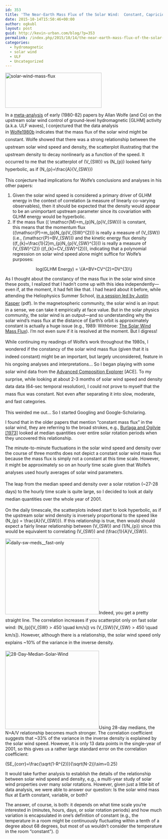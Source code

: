 ```yaml
---
id: 353
title: 'The Near-Earth Mass Flux of the Solar Wind:  Constant, Capricious, or Both?'
date: 2015-10-14T15:50:46+00:00
author: ogkubl
layout: post
guid: http://kevin-urban.com/blog/?p=353
permalink: /index.php/2015/10/14/the-near-earth-mass-flux-of-the-solar-wind/
categories:
  - hydromagnetic
  - solar wind
  - ULF
  - Uncategorized
---
```

[<img class="wp-image-464 alignright" src="http://kevin-urban.com/blog/wp-content/uploads/2015/10/solar-wind-mass-flux-300x109.png" alt="solar-wind-mass-flux" width="308" height="112" srcset="http://kevin-urban.com/blog/wp-content/uploads/2015/10/solar-wind-mass-flux-300x109.png 300w, http://kevin-urban.com/blog/wp-content/uploads/2015/10/solar-wind-mass-flux-1024x372.png 1024w" sizes="(max-width: 308px) 100vw, 308px" />](http://kevin-urban.com/blog/wp-content/uploads/2015/10/solar-wind-mass-flux.png)

In a [meta-analysis](http://kevin-urban.com/blog/index.php/2015/09/30/early-characterizations-of-the-mid-latitude-dayside-hydromagnetic-response-to-upstream-solar-wind-conditions-1981-82/#polynomial) of early (1980-82) papers by Allan Wolfe (and Co) on the upstream solar wind control of ground-level hydromagnetic [GLHM] activity (a.k.a. ULF waves), I conjectured that the data analysis in <a style="line-height: 1.7em;" href="http://onlinelibrary.wiley.com/doi/10.1029/JA085iA11p05977/abstract">Wolfe1980b</a><span style="line-height: 1.7em;"> indicates that the mass flux of the solar wind might be constant. Wolfe showed that there was a strong relationship between the upstream solar wind speed and density, the scatterplot illustrating that the upstream density to decay nonlinearly as a function of the speed. It occurred to me that the scatterplot of \(V_{SW}\) vs \(N_{p}\) looked fairly hyperbolic, as if \(N_{p}=\frac{A}{V_{SW}}\)</span>

This conjecture had implications for Wolfe&#8217;s conclusions and analyses in his other papers:

  1. Given the solar wind speed is considered a primary driver of GLHM energy in the context of correlation (a measure of linearly co-varying observables), then it should be expected that the density would appear to be an unimportant upstream parameter since its covariation with GLHM energy would be hyperbolic.
  2. If the mass flux (\( \mathscr{M}=m\_{p}N\_{p}V\_{SW}\)) is constant, this means that the momentum flux (\(\mathscr{P}=m\_{p}N\_{p}V\_{SW}^{2}\)) is really a measure of \(V\_{SW}\) (i.e., \(\mathscr{P}=BV\_{SW}\)) and the kinetic energy flux density (\(f\_{k}=\frac{1}{2}m\_{p}N\_{p}V\_{SW}^{3}\)) is really a measure of \(V\_{SW}^{2}\) (\(f\_{k}=CV_{SW}^{2}\)), indicating that a polynomial regression on solar wind speed alone might suffice for Wolfe&#8217;s purposes:

<p style="text-align: center;">
  log(GLHM Energy) = \(A+BV+CV^{2}+DV^{3}\)
</p>

As I thought about the constancy of the mass flux in the solar wind since these posts, I realized that I hadn&#8217;t come up with this idea independently&#8212;even if, at the moment, it had felt like that. I had heard about it before, while attending the Heliophysics Summer School, <a style="line-height: 1.7em;" href="https://www.vsp.ucar.edu/Heliophysics/pdf/SolarWind-Kasper-2.pdf" target="_blank">in a session led by Justin Kasper</a> (pdf). In the magnetospheric community, the solar wind is an input: in a sense, we can take it empirically at face value. But in the solar physics community, the solar wind is an output&#8212;and so understanding why the solar wind&#8217;s mass flux at the distance of Earth&#8217;s orbit is approximately constant is actually a huge issue (e.g., 1989: Withbroe: <a href="http://articles.adsabs.harvard.edu/cgi-bin/nph-iarticle_query?1989ApJ...337L..49W&defaultprint=YES&filetype=.pdf" target="_blank">The Solar Wind Mass Flux</a>). I&#8217;m not even sure if it is resolved at the moment. But I digress!<!--more-->

<span style="line-height: 1.7em;">While continuing my readings of Wolfe&#8217;s work throughout the 1980s, I wondered if the constancy of the solar wind mass flux (given that it is indeed constant) might be an important, but largely unconsidered, feature in his ongoing analyses and interpretations&#8230; So I began playing with some solar wind data from the <a href="http://www.srl.caltech.edu/ACE/" target="_blank">Advanced Composition Explorer</a> [ACE]. To my surprise, while looking at about 2-3 months of solar wind speed and density data data (64-sec temporal resolution), I could not prove to myself that the mass flux was constant. Not even after separating it into slow, moderate, and fast categories.</span>

This weirded me out&#8230; So I started Googling and Google-Scholaring.

I found that in the older papers that mention &#8220;constant mass flux&#8221; in the solar wind, they are referring to the broad strokes, e.g., <a href="http://onlinelibrary.wiley.com/doi/10.1029/JA078i013p02028/full" target="_blank">Burlaga and Ogilvie [1973]</a> looked at median quantities over entire solar rotation periods when they uncovered this relationship.

The minute-to-minute fluctuations in the solar wind speed and density over the course of three months does not depict a constant solar wind mass flux because the mass flux is simply not a constant at this time scale. However, it might be approximately so on an hourly time scale given that<span style="line-height: 1.7em;"> Wolfe&#8217;s analyses used hourly averages of solar wind parameters. </span>

<span style="line-height: 1.7em;">The leap from the median speed and density over a solar rotation (~27-28 days) to the hourly time scale is quite large, so I decided to look at daily median quantities over the whole year of 2001. </span>

On the daily timescale, the scatterplots indeed start to look hyperbolic, as if the upstream solar wind density is inversely proportional to the speed like \(N\_{p} = \frac{A}{V\_{SW}}\). If this relationship is true, then would should expect a fairly linear relationship between \(V\_{SW}\) and \(1/N\_{p}\) since this would be equivalent to correlating \(V\_{SW}\) and \(\frac{1}{A}V\_{SW}\).

<span style="line-height: 1.7em;"><a href="http://kevin-urban.com/blog/wp-content/uploads/2015/10/daily-sw-meds__fast-only.png"><img class="alignright size-medium wp-image-373" src="http://kevin-urban.com/blog/wp-content/uploads/2015/10/daily-sw-meds__fast-only-300x242.png" alt="daily-sw-meds__fast-only" width="300" height="242" srcset="http://kevin-urban.com/blog/wp-content/uploads/2015/10/daily-sw-meds__fast-only-300x242.png 300w, http://kevin-urban.com/blog/wp-content/uploads/2015/10/daily-sw-meds__fast-only.png 610w" sizes="(max-width: 300px) 100vw, 300px" /></a>Indeed, you get a pretty straight line. The correlation increases if you scatterplot only on fast solar wind: \(N_{p}[V_{SW} > 450 \quad km/s]\) vs \(V_{SW}[V_{SW} > 450 \quad km/s]\). However, although there is a relationship, the solar wind speed only explains ~10% of the variance in the inverse density.</span>

[<img class="alignright size-medium wp-image-375" src="http://kevin-urban.com/blog/wp-content/uploads/2015/10/28-Day-Median-Solar-Wind-300x250.png" alt="28-Day-Median-Solar-Wind" width="300" height="250" srcset="http://kevin-urban.com/blog/wp-content/uploads/2015/10/28-Day-Median-Solar-Wind-300x250.png 300w, http://kevin-urban.com/blog/wp-content/uploads/2015/10/28-Day-Median-Solar-Wind.png 586w" sizes="(max-width: 300px) 100vw, 300px" />](http://kevin-urban.com/blog/wp-content/uploads/2015/10/28-Day-Median-Solar-Wind.png)Using 28-day medians, the N=A/V relationship becomes much stronger. The correlation coefficient suggests that ~33% of the variance in the inverse density is explained by the solar wind speed. However, it is only 13 data points in the single-year of 2001, so this gives us a rather large standard error on the correlation coefficient:

\(SE_{corr}=\frac{\sqrt(1-R^{2})}{\sqrt(N-2)}\sim=0.25\)

It would take further analysis to establish the details of the relationship between solar wind speed and density, e.g., a multi-year study of solar wind properties over many solar rotations. However, given just a little bit of data analysis, we were able to answer our question: Is the solar wind mass flux at Earth constant, variable, or both?

The answer, of course, is both: it depends on what time scale you&#8217;re interested in (minutes, hours, days, or solar rotation periods) and how much variation is encapsulated in one&#8217;s definition of constant (e.g., the temperature in a room might be continuously fluctuating within a tenth of a degree about 68 degrees, but most of us wouldn&#8217;t consider the temperature in the room &#8220;constant&#8221;). \(\)